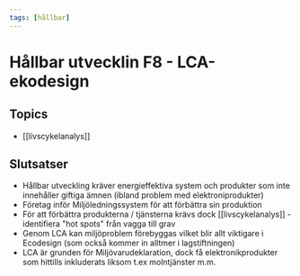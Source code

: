 ```yaml
---
tags: [hållbar]
---
```

# Hållbar utvecklin F8 - LCA-ekodesign

## Topics
- [[livscykelanalys]]

## Slutsatser
- Hållbar utveckling kräver energieffektiva system och produkter som inte innehåller giftiga ämnen (ibland problem med elektroniprodukter)
- Företag inför Miljöledningssystem för att förbättra sin produktion
- För att förbättra produkterna / tjänsterna krävs dock [[livscykelanalys]] - identifiera "hot spots" från vagga till grav
- Genom LCA kan miljöproblem förebyggas vilket blir allt viktigare i Ecodesign (som också kommer in alltmer i lagstiftningen)
- LCA är grunden för Miljövarudeklaration, dock få elektronikprodukter som hittills inkluderats liksom t.ex molntjänster m.m.